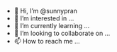 - 👋 Hi, I’m @sunnypran
- 👀 I’m interested in ...
- 🌱 I’m currently learning ...
- 💞️ I’m looking to collaborate on ...
- 📫 How to reach me ...

<!---
sunnypran/sunnypran is a ✨ special ✨ repository because its `README.md` (this file) appears on your GitHub profile.
You can click the Preview link to take a look at your changes.
--->
